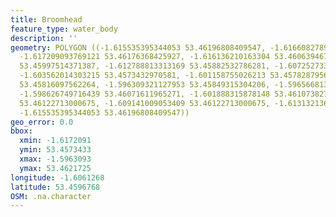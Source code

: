 ```yaml
---
title: Broomhead
feature_type: water_body
description: ''
geometry: POLYGON ((-1.615535395344053 53.46196808409547, -1.616608278949871 53.46217248294813,
  -1.617209093769121 53.46176368425927, -1.616136210163304 53.4606394675691, -1.615921633442105
  53.45997514371387, -1.612788813313169 53.45882532786281, -1.607252733907143 53.45762437584056,
  -1.603562014303215 53.4573432970581, -1.601158755026213 53.4578287956051, -1.598369257651072
  53.45816097562264, -1.596309321127953 53.45849315304206, -1.59656681319332 53.46117602924829,
  -1.598626749716439 53.46071611965271, -1.601888315878148 53.46107382754629, -1.605793612203275
  53.46122713000675, -1.609141009053409 53.46122713000675, -1.613132136066962 53.46148263287763,
  -1.615535395344053 53.46196808409547))
geo_error: 0.0
bbox:
  xmin: -1.6172091
  ymin: 53.4573433
  xmax: -1.5963093
  ymax: 53.4621725
longitude: -1.6061268
latitude: 53.4596768
OSM: .na.character
---
```


